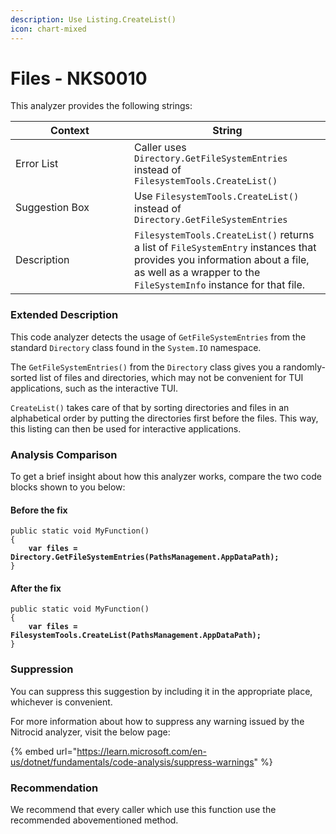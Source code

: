 ```yaml
---
description: Use Listing.CreateList()
icon: chart-mixed
---
```


# Files - NKS0010

This analyzer provides the following strings:

<table><thead><tr><th width="174">Context</th><th>String</th></tr></thead><tbody><tr><td>Error List</td><td>Caller uses <code>Directory.GetFileSystemEntries</code> instead of <code>FilesystemTools.CreateList()</code></td></tr><tr><td>Suggestion Box</td><td>Use <code>FilesystemTools.CreateList()</code> instead of <code>Directory.GetFileSystemEntries</code></td></tr><tr><td>Description</td><td><code>FilesystemTools.CreateList()</code> returns a list of <code>FileSystemEntry</code> instances that provides you information about a file, as well as a wrapper to the <code>FileSystemInfo</code> instance for that file.</td></tr></tbody></table>

### Extended Description

This code analyzer detects the usage of `GetFileSystemEntries` from the standard `Directory` class found in the `System.IO` namespace.

The `GetFileSystemEntries()` from the `Directory` class gives you a randomly-sorted list of files and directories, which may not be convenient for TUI applications, such as the interactive TUI.

`CreateList()` takes care of that by sorting directories and files in an alphabetical order by putting the directories first before the files. This way, this listing can then be used for interactive applications.

### Analysis Comparison

To get a brief insight about how this analyzer works, compare the two code blocks shown to you below:

#### Before the fix

<pre class="language-csharp" data-title="Somewhere in your mod code..." data-line-numbers><code class="lang-csharp">public static void MyFunction()
{
<strong>    var files = Directory.GetFileSystemEntries(PathsManagement.AppDataPath);
</strong>}
</code></pre>

#### After the fix

<pre class="language-csharp" data-title="Somewhere in your mod code..." data-line-numbers><code class="lang-csharp">public static void MyFunction()
{
<strong>    var files = FilesystemTools.CreateList(PathsManagement.AppDataPath);
</strong>}
</code></pre>

### Suppression

You can suppress this suggestion by including it in the appropriate place, whichever is convenient.

For more information about how to suppress any warning issued by the Nitrocid analyzer, visit the below page:

{% embed url="https://learn.microsoft.com/en-us/dotnet/fundamentals/code-analysis/suppress-warnings" %}

### Recommendation

We recommend that every caller which use this function use the recommended abovementioned method.
